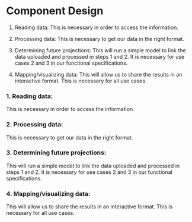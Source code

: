 # Component Design 

1. Reading data:
This is necessary in order to access the information.

2. Processing data:
This is necessary to get our data in the right format.

3. Determining future projections:
This will run a simple model to link the data uploaded and processed in steps 1 and 2. It is necessary for use cases 2 and 3 in our functional specifications.

4. Mapping/visualizing data:
This will allow us to share the results in an interactive format. This is necessary for all use cases.


### 1. Reading data:   
This is necessary in order to access the information. 

### 2. Processing data: 
This is necessary to get our data in the right format. 

### 3. Determining future projections:
This will run a simple model to link the data uploaded and processed in steps 1 and 2. It is necessary for use cases 2 and 3 in our functional specifications. 

### 4. Mapping/visualizing data:
This will allow us to share the results in an interactive format. This is necessary for all use cases. 
